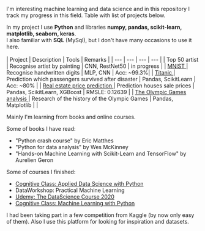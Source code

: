 I'm interesting machine learning and data science and in this repository I track my progress in this field. Table with list of projects below. <br>

In my project I use **Python** and libraries **numpy, pandas, scikit-learn, matplotlib, seaborn, keras**. <br>
I also familiar with **SQL** (MySql), but I don't have many occasions to use it here. <br>
<br>
| Project | Description | Tools | Remarks |
| --- | --- | --- | --- |
| Top 50 artist | Recognise artist by painting | CNN, RestNet50 | in progress | 
| [ MNIST ](https://github.com/marekts/Projects/tree/master/MNIST) | Recognise handwritten digits | MLP, CNN | Acc: ~99.3%|
| [ Titanic ](https://github.com/marekts/Projects/tree/master/Titanic) | Prediction which passengers survived after disaster | Pandas, ScikitLearn | Acc: ~80% |
| [ Real estate price prediction ](https://github.com/marekts/Projects/tree/master/Real%20estate%20price%20prediction) | Prediction houses sale prices | Pandas, ScikitLearn, XGBoost | RMSLE: 0.12639 |
| [ The Olympic Games analysis ](https://github.com/marekts/Projects/tree/master/The%20Olympic%20Games%20analysis) | Research of the history of the Olympic Games | Pandas, Matplotlib | | 


Mainly I'm learning from books and online courses.

Some of books I have read:
  - "Python crash course" by Eric Matthes 
  - "Python for data analysis" by Wes McKinney 
  - "Hands-on Machine Learning with Scikit-Learn and TensorFlow" by Aurelien Geron

Some of courses I finished:
  - [Cognitive Class: Applied Data Science with Python](https://www.youracclaim.com/badges/102f184c-22f1-4381-98a0-5123658023d8/linked_in_profile)
  - DataWorkshop: Practical Machine Learning
  - [Udemy: The DataScience Course 2020](https://www.udemy.com/certificate/UC-480c5011-7a7a-4f45-b1cd-d7359928c934/) 
  - [Cognitive Class: Machine Learning with Python](https://courses.cognitiveclass.ai/certificates/c44b1581dde04f88b3bcf70480467a42)

I had been taking part in a few competition from Kaggle (by now only easy of them). Also I use this platform for looking for inspiration and datasets.  


